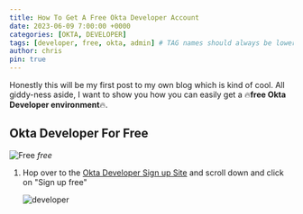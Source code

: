 ```yaml
---
title: How To Get A Free Okta Developer Account
date: 2023-06-09 7:00:00 +0000
categories: [OKTA, DEVELOPER]
tags: [developer, free, okta, admin] # TAG names should always be lowercase
author: chris
pin: true
---
```


Honestly this will be my first post to my own blog which is kind of cool. All giddy-ness aside, I want to show you how you can easily get a 🔥**free Okta Developer environment**🔥.

## Okta Developer For Free

![Free](https://i.imgflip.com/7ouxak.jpg)
_free_

1. Hop over to the [Okta Developer Sign up Site](https://developer.okta.com/signup/) and scroll down and click on "Sign up free"

   ![developer](/2023-06-09+21_15_04-Window.png)

